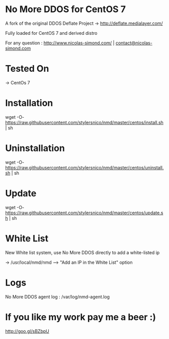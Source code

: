 No More DDOS for CentOS 7
=========================

A fork of the original DDOS Deflate Project -> http://deflate.medialayer.com/

Fully loaded for CentOS 7 and derived distro

For any question : http://www.nicolas-simond.com/ | contact@nicolas-simond.com


Tested On
=========


-> CentOs 7



Installation
============


wget -O- https://raw.githubusercontent.com/stylersnico/nmd/master/centos/install.sh | sh




Uninstallation
==============

wget -O- https://raw.githubusercontent.com/stylersnico/nmd/master/centos/uninstall.sh | sh




Update
======

wget -O- https://raw.githubusercontent.com/stylersnico/nmd/master/centos/update.sh | sh



White List
==========

New White list system, use No More DDOS directly to add a white-listed ip

-> /usr/local/nmd/nmd  -->  "Add an IP in the White List" option



Logs
====

No More DDOS agent log : /var/log/nmd-agent.log



If you like my work pay me a beer :)
====================================

http://goo.gl/sBZbpU
